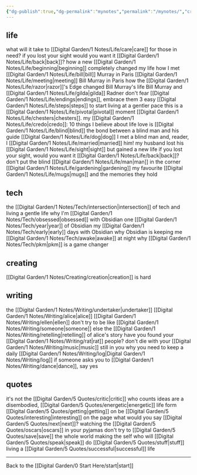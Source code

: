 ```yaml
---
{"dg-publish":true,"dg-permalink":"mynotes","permalink":"/mynotes/","created":"","updated":""}
---
```



## life

what will it take to [[Digital Garden/1 Notes/Life/care\|care]] for those in need?
if you lost your sight would you want it [[Digital Garden/1 Notes/Life/back\|back]]?
how a new [[Digital Garden/1 Notes/Life/beginning\|beginning]] completely changed my life
how I met [[Digital Garden/1 Notes/Life/bill\|bill]] Murray in Paris
[[Digital Garden/1 Notes/Life/meeting\|meeting]] Bill Murray in Paris
how the [[Digital Garden/1 Notes/Life/razor\|razor]]'s Edge changed Bill Murray's life
Bill Murray and [[Digital Garden/1 Notes/Life/gilda\|gilda]] Radner
don't fear [[Digital Garden/1 Notes/Life/endings\|endings]], embrace them
3 easy [[Digital Garden/1 Notes/Life/steps\|steps]] to start living at a gentler pace
this is a [[Digital Garden/1 Notes/Life/pivotal\|pivotal]] moment 
[[Digital Garden/1 Notes/Life/chesters\|chesters]].
my [[Digital Garden/1 Notes/Life/credo\|credo]]: 10 things I believe about life
love is [[Digital Garden/1 Notes/Life/blind\|blind]]
the bond between a blind man and his guide [[Digital Garden/1 Notes/Life/dog\|dog]]
I met a blind man and, reader, I [[Digital Garden/1 Notes/Life/married\|married]] him!
my husband lost his [[Digital Garden/1 Notes/Life/sight\|sight]] but gained a new life
if you lost your sight, would you want it [[Digital Garden/1 Notes/Life/back\|back]]?
don't put the blind [[Digital Garden/1 Notes/Life/man\|man]] in the corner
[[Digital Garden/1 Notes/Life/gardening\|gardening]]
my favourite [[Digital Garden/1 Notes/Life/mugs\|mugs]] and the memories they hold


## tech

the [[Digital Garden/1 Notes/Tech/intersection\|intersection]] of tech and living a gentle life
why I'm [[Digital Garden/1 Notes/Tech/obsessed\|obsessed]] with Obsidian 
one [[Digital Garden/1 Notes/Tech/year\|year]] of Obsidian
my [[Digital Garden/1 Notes/Tech/early\|early]] days with Obsidian 
why Obsidian is keeping me [[Digital Garden/1 Notes/Tech/awake\|awake]] at night
why [[Digital Garden/1 Notes/Tech/pkm\|pkm]] is a game changer 

## creating

[[Digital Garden/1 Notes/Creating/creation\|creation]] is hard

## writing

the [[Digital Garden/1 Notes/Writing/undertaker\|undertaker]]
[[Digital Garden/1 Notes/Writing/alice\|alice]]
[[Digital Garden/1 Notes/Writing/ellen\|ellen]]
don't try to be like [[Digital Garden/1 Notes/Writing/someone\|someone]] else
the [[Digital Garden/1 Notes/Writing/retelling\|retelling]] of alice's story
have you found your [[Digital Garden/1 Notes/Writing/rat\|rat]] people?
don't die with your [[Digital Garden/1 Notes/Writing/music\|music]] still in you
why you need to keep a daily [[Digital Garden/1 Notes/Writing/log\|Digital Garden/1 Notes/Writing/log]]
if someone asks you to [[Digital Garden/1 Notes/Writing/dance\|dance]], say yes

## quotes

it's not the [[Digital Garden/5 Quotes/critic\|critic]] who counts
ideas are a disembodied, [[Digital Garden/5 Quotes/energetic\|energetic]] life form
[[Digital Garden/5 Quotes/getting\|getting]] on
be [[Digital Garden/5 Quotes/interesting\|interesting]] on the page
what would you say [[Digital Garden/5 Quotes/next\|next]]?
watching the [[Digital Garden/5 Quotes/oscars\|oscars]] in your pyjamas
don't try to [[Digital Garden/5 Quotes/save\|save]] the whole world
making the self who will [[Digital Garden/5 Quotes/speak\|speak]]
do [[Digital Garden/5 Quotes/stuff\|stuff]]
living a [[Digital Garden/5 Quotes/successful\|successful]] life

---

Back to the [[Digital Garden/0 Start Here/start\|start]]


